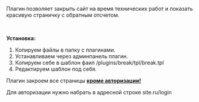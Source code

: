 <div class="textbox"><p>Плагин позволяет закрыть сайт на время технических работ и показать красивую страничку с обратным отсчетом.</p>

<p>&nbsp;</p>

<p><strong>Установка:</strong></p>

<ol><li>Копируем файлы в папку с плагинами.</li>
	<li>Устанавливаем через админпанель плагин.</li>
	<li>Копируем себе в шаблон фаил /plugins/break/tpl/break.tpl</li>
	<li>Редактируем шаблон под себя.</li>
</ol><p>Плагин закроем все страницы <u><strong>кроме авторизации!</strong></u></p>

<p>Для авторизации нужно набрать в адресной строке site.ru/login</p>
</div>
